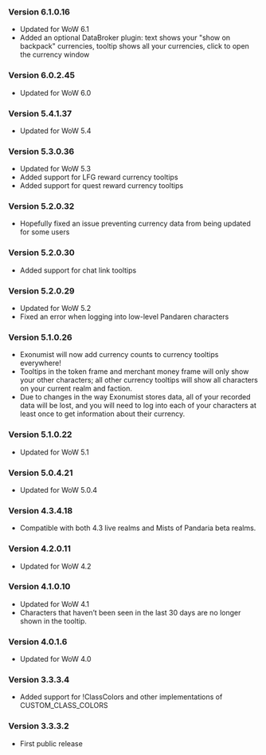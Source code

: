 ### Version 6.1.0.16

* Updated for WoW 6.1
* Added an optional DataBroker plugin: text shows your "show on backpack" currencies, tooltip shows all your currencies, click to open the currency window

### Version 6.0.2.45

* Updated for WoW 6.0

### Version 5.4.1.37

* Updated for WoW 5.4

### Version 5.3.0.36

* Updated for WoW 5.3
* Added support for LFG reward currency tooltips
* Added support for quest reward currency tooltips

### Version 5.2.0.32

* Hopefully fixed an issue preventing currency data from being updated for some users

### Version 5.2.0.30

* Added support for chat link tooltips

### Version 5.2.0.29

* Updated for WoW 5.2
* Fixed an error when logging into low-level Pandaren characters

### Version 5.1.0.26

* Exonumist will now add currency counts to currency tooltips everywhere!
* Tooltips in the token frame and merchant money frame will only show your other characters; all other currency tooltips will show all characters on your current realm and faction.
* Due to changes in the way Exonumist stores data, all of your recorded data will be lost, and you will need to log into each of your characters at least once to get information about their currency.

### Version 5.1.0.22

* Updated for WoW 5.1

### Version 5.0.4.21

* Updated for WoW 5.0.4

### Version 4.3.4.18

* Compatible with both 4.3 live realms and Mists of Pandaria beta realms.

### Version 4.2.0.11

* Updated for WoW 4.2

### Version 4.1.0.10

* Updated for WoW 4.1
* Characters that haven’t been seen in the last 30 days are no longer shown in the tooltip.

### Version 4.0.1.6

* Updated for WoW 4.0

### Version 3.3.3.4

* Added support for !ClassColors and other implementations of CUSTOM_CLASS_COLORS

### Version 3.3.3.2

* First public release
